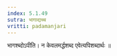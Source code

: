 ```yaml
---
index: 5.1.49
sutra: भागाद्यच्च
vritti: padamanjari
---
```


 भागश्ब्दोऽपीति। न केवलमर्द्धशब्द एवेत्यपिशब्दार्थः ॥